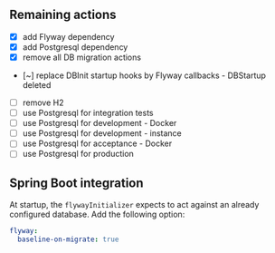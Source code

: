 ## Remaining actions

* [x] add Flyway dependency
* [x] add Postgresql dependency
* [x] remove all DB migration actions
* [~] replace DBInit startup hooks by Flyway callbacks - DBStartup deleted
* [ ] remove H2
* [ ] use Postgresql for integration tests
* [ ] use Postgresql for development - Docker
* [ ] use Postgresql for development - instance
* [ ] use Postgresql for acceptance - Docker
* [ ] use Postgresql for production

## Spring Boot integration

At startup, the `flywayInitializer` expects to act against an already configured database. Add the following option:

```yaml
flyway:
  baseline-on-migrate: true
```
